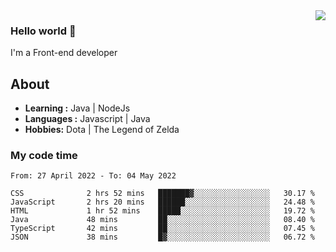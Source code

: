 <img align='right' src="https://github-readme-stats.vercel.app/api?username=jumodada&show_icons=true&theme=vue">

### Hello world 👋

I'm a Front-end developer 
    
## About
-  **Learning :** Java | NodeJs
-  **Languages :** Javascript | Java
-  **Hobbies:** Dota | The Legend of Zelda

### My code time

<!--START_SECTION:waka-->

```text
From: 27 April 2022 - To: 04 May 2022

CSS              2 hrs 52 mins   ███████▓░░░░░░░░░░░░░░░░░   30.17 %
JavaScript       2 hrs 20 mins   ██████░░░░░░░░░░░░░░░░░░░   24.48 %
HTML             1 hr 52 mins    █████░░░░░░░░░░░░░░░░░░░░   19.72 %
Java             48 mins         ██░░░░░░░░░░░░░░░░░░░░░░░   08.40 %
TypeScript       42 mins         ██░░░░░░░░░░░░░░░░░░░░░░░   07.45 %
JSON             38 mins         █▓░░░░░░░░░░░░░░░░░░░░░░░   06.72 %
```

<!--END_SECTION:waka-->
